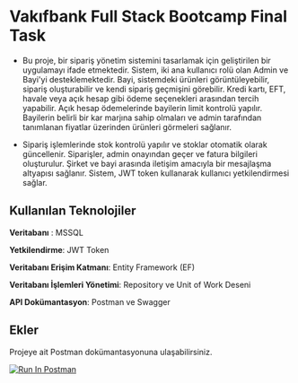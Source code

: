 
# Vakıfbank Full Stack Bootcamp Final Task
- Bu proje, bir sipariş yönetim sistemini tasarlamak için geliştirilen bir uygulamayı ifade etmektedir. Sistem, iki ana kullanıcı rolü olan Admin ve Bayi'yi desteklemektedir. Bayi, sistemdeki ürünleri görüntüleyebilir, sipariş oluşturabilir ve kendi sipariş geçmişini görebilir. Kredi kartı, EFT, havale veya açık hesap gibi ödeme seçenekleri arasından tercih yapabilir. Açık hesap ödemelerinde bayilerin limit kontrolü yapılır. Bayilerin belirli bir kar marjına sahip olmaları ve admin tarafından tanımlanan fiyatlar üzerinden ürünleri görmeleri sağlanır.

- Sipariş işlemlerinde stok kontrolü yapılır ve stoklar otomatik olarak güncellenir. Siparişler, admin onayından geçer ve fatura bilgileri oluşturulur. Şirket ve bayi arasında iletişim amacıyla bir mesajlaşma altyapısı sağlanır. Sistem, JWT token kullanarak kullanıcı yetkilendirmesi sağlar.



## Kullanılan Teknolojiler

**Veritabanı** :
MSSQL

**Yetkilendirme**:
JWT Token

**Veritabanı Erişim Katmanı**:
Entity Framework (EF)

**Veritabanı İşlemleri Yönetimi**:
Repository ve Unit of Work Deseni

**API Dokümantasyon**:
Postman ve Swagger

  
## Ekler
Projeye ait Postman dokümantasyonuna ulaşabilirsiniz.

[![Run In Postman](https://run.pstmn.io/button.svg)](https://app.getpostman.com/run-collection/27941015-6ab0ba54-9888-43ea-ad08-099dc82471a8?action=collection%2Ffork&source=rip_markdown&collection-url=entityId%3D27941015-6ab0ba54-9888-43ea-ad08-099dc82471a8%26entityType%3Dcollection%26workspaceId%3D23dcce72-fd9b-47e3-a114-bf70acd77dcf)
